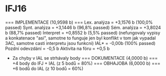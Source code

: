 # IFJ16

=== IMPLEMENTACE (10,9598 b) ===
Lex. analýza = +3,1576 b (100,0% passed)
Synt. analýza = +3,1446 b (96,8% passed)
Sém. analýza = +3,8024 b (88,7% passed)
Interpret = +0,8552 b (5,5% passed) (nefungovaly vypisy a konkatenace "asi", samotne to funguje jen byl konflikt v tom jak vypadal 3AC, samotne casti interpretu jsou funkcni)
IAL* = -0,00b (100% passed)
Pozdní odevzdání = -0,5 b
Aktivita na fóru = +0,5 b
* Za chyby v IAL se strhávaly body
=== DOKUMENTACE (4,0000 b) ===
+4 body do IFJ + IAL (z 5 bodů = 80%)
=== OBHAJOBA (6,0000 b) ===
+6 bodů do IAL (z 10 bodů = 60%)
